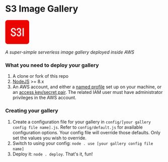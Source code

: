 # S3 Image Gallery

![S3I](public/img/icons/apple-touch-icon-76x76.png)

_A super-simple serverless image gallery deployed inside AWS_

### What you need to deploy your gallery

1. A clone or fork of this repo
2. [NodeJS](https://nodejs.org/) >= 8.x
3. An AWS account, and either a [named profile](https://docs.aws.amazon.com/cli/latest/userguide/cli-multiple-profiles.html) set up on your machine, or an [access key/secret pair](https://docs.aws.amazon.com/general/latest/gr/aws-sec-cred-types.html#access-keys-and-secret-access-keys). The related IAM user must have administrator privileges in the AWS account.

### Creating your gallery

1. Create a configuration file for your gallery in `config/[your gallery config file name].js`. Refer to `config/default.js` for available configuration options. Your config file will override those defaults. Only set the values you wish to override.
2. Switch to using your config: `node . use [your gallery config file name]`
3. Deploy it: `node . deploy`. That's it, fun!
